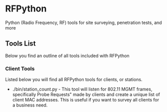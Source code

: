 # RFPython
Python (Radio Frequency, RF) tools for site surveying, penetration tests, and more
## Tools List
Below you find an outline of all tools included with RFPython
### Client Tools
Listed below you will find all RFPython tools for clients, or stations.
* ./bin/station_count.py - This tool will listen for 802.11 MGMT frames, specifically Probe Requests" made by clients and create a unique list of client MAC addresses. This is useful if you want to survey all clients for a business need.
